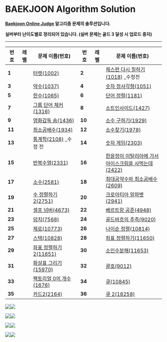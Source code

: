 # BAEKJOON Algorithm Solution

**[Baekjoon Online Judge](https://www.acmicpc.net/) 알고리즘 문제의 솔루션입니다.**

**실버부터 난이도별로 정리되어 있습니다. (실버 문제는 골드 3 달성 시 업로드 중지)**

---


| 번호   | 레벨                                                         | 문제 이름(번호)                                              | 번호   | 레벨                                                         | 문제 이름(번호)                                              |
| ------ | ------------------------------------------------------------ | ------------------------------------------------------------ | ------ | ------------------------------------------------------------ | ------------------------------------------------------------ |
| **1**  | <img src="https://static.solved.ac/tier_small/7.svg" width=15px> | [터렛(1002)](https://github.com/Jagwa7312/Algorithm-Study/tree/main/BAEKJOON/Silver/1002_%ED%84%B0%EB%A0%9B) | **2**  | <img src="https://static.solved.ac/tier_small/6.svg" width=15px> | [체스판 다시 칠하기(1018)](https://github.com/Jagwa7312/Algorithm-Study/tree/main/BAEKJOON/Silver/1018_%EC%B2%B4%EC%8A%A4%ED%8C%90%20%EB%8B%A4%EC%8B%9C%20%EC%B9%A0%ED%95%98%EA%B8%B0(%EC%88%98%EC%A0%95%20%EC%A0%84)) _수정전 |
| **3**  | <img src="https://static.solved.ac/tier_small/8.svg" width=15px> | [약수(1037)](https://github.com/Jagwa7312/Algorithm-Study/tree/main/BAEKJOON/Silver/1037_%EC%95%BD%EC%88%98) | **4**  | <img src="https://static.solved.ac/tier_small/8.svg" width=15px> | [숫자 정사각형(1051)](https://github.com/Jagwa7312/Algorithm-Study/tree/main/BAEKJOON/Silver/1051_%EC%88%AB%EC%9E%90%20%EC%A0%95%EC%82%AC%EA%B0%81%ED%98%95) |
| **5**  | <img src="https://static.solved.ac/tier_small/7.svg" width=15px> | [한수(1065)](https://github.com/Jagwa7312/Algorithm-Study/tree/main/BAEKJOON/Silver/1065_%ED%95%9C%EC%88%98) | **6**  | <img src="https://static.solved.ac/tier_small/6.svg" width=15px> | [단어 정렬(1181)](https://github.com/Jagwa7312/Algorithm-Study/tree/main/BAEKJOON/Silver/1181_%EB%8B%A8%EC%96%B4%20%EC%A0%95%EB%A0%AC) |
| **7**  | <img src="https://static.solved.ac/tier_small/6.svg" width=15px> | [그룹 단어 체커(1316)](https://github.com/Jagwa7312/Algorithm-Study/tree/main/BAEKJOON/Silver/1316_%EA%B7%B8%EB%A3%B9%20%EB%8B%A8%EC%96%B4%20%EC%B2%B4%EC%BB%A4) | **8**  | <img src="https://static.solved.ac/tier_small/6.svg" width=15px> | [소트인사이드(1427)](https://github.com/Jagwa7312/Algorithm-Study/tree/main/BAEKJOON/Silver/1427_%EC%86%8C%ED%8A%B8%EC%9D%B8%EC%82%AC%EC%9D%B4%EB%93%9C) |
| **9**  | <img src="https://static.solved.ac/tier_small/6.svg" width=15px> | [영화감독 숌(1436)](https://github.com/Jagwa7312/Algorithm-Study/tree/main/BAEKJOON/Silver/1436_%EC%98%81%ED%99%94%EA%B0%90%EB%8F%85%20%EC%88%8C) | **10** | <img src="https://static.solved.ac/tier_small/9.svg" width=15px> | [소수 구하기(1929)](https://github.com/Jagwa7312/Algorithm-Study/tree/main/BAEKJOON/Silver/1929_%EC%86%8C%EC%88%98%20%EA%B5%AC%ED%95%98%EA%B8%B0) |
| **11** | <img src="https://static.solved.ac/tier_small/6.svg" width=15px> | [최소공배수(1934)](https://github.com/Jagwa7312/Algorithm-Study/tree/main/BAEKJOON/Silver/1934_%EC%B5%9C%EC%86%8C%EA%B3%B5%EB%B0%B0%EC%88%98) | **12** | <img src="https://static.solved.ac/tier_small/7.svg" width=15px> | [소수찾기(1978)](https://github.com/Jagwa7312/Algorithm-Study/tree/main/BAEKJOON/Silver/1978_%EC%86%8C%EC%88%98%EC%B0%BE%EA%B8%B0) |
| **13** | <img src="https://static.solved.ac/tier_small/7.svg" width=15px> | [통계학(2108)](https://github.com/Jagwa7312/Algorithm-Study/tree/main/BAEKJOON/Silver/2108_%ED%86%B5%EA%B3%84%ED%95%99(%EC%88%98%EC%A0%95%20%EC%A0%84)) _수정 전 | **14** | <img src="https://static.solved.ac/tier_small/6.svg" width=15px> | [숫자 게임(2303)](https://github.com/Jagwa7312/Algorithm-Study/tree/main/BAEKJOON/Silver/2303_%EC%88%AB%EC%9E%90%20%EA%B2%8C%EC%9E%84) |
| **15** | <img src="https://static.solved.ac/tier_small/7.svg" width=15px> | [반복수열(2331)](https://github.com/Jagwa7312/Algorithm-Study/tree/main/BAEKJOON/Silver/2331_%EB%B0%98%EB%B3%B5%EC%88%98%EC%97%B4) | **16** | <img src="https://static.solved.ac/tier_small/6.svg" width=15px> | [한윤정이 이탈리아에 가서<br />아이스크림을 사먹는데(2422)](https://github.com/Jagwa7312/Algorithm-Study/tree/main/BAEKJOON/Silver/2422_%ED%95%9C%EC%9C%A4%EC%A0%95%EC%9D%B4%20%EC%9D%B4%ED%83%88%EB%A6%AC%EC%95%84%EC%97%90%20%EA%B0%80%EC%84%9C%20%EC%95%84%EC%9D%B4%EC%8A%A4%ED%81%AC%EB%A6%BC%EC%9D%84%20%EC%82%AC%EB%A8%B9%EB%8A%94%EB%8D%B0) |
| **17** | <img src="https://static.solved.ac/tier_small/6.svg" width=15px> | [소수(2581)](https://github.com/Jagwa7312/Algorithm-Study/tree/main/BAEKJOON/Silver/2581_%EC%86%8C%EC%88%98) | **18** | <img src="https://static.solved.ac/tier_small/6.svg" width=15px> | [최대공약수와 최소공배수(2609)](https://github.com/Jagwa7312/Algorithm-Study/tree/main/BAEKJOON/Silver/2609_%EC%B5%9C%EB%8C%80%EA%B3%B5%EC%95%BD%EC%88%98%EC%99%80%20%EC%B5%9C%EC%86%8C%EA%B3%B5%EB%B0%B0%EC%88%98) |
| **19** | <img src="https://static.solved.ac/tier_small/6.svg" width=15px> | [수 정렬하기 2(2751)](https://github.com/Jagwa7312/Algorithm-Study/tree/main/BAEKJOON/Silver/2751_%EC%88%98%20%EC%A0%95%EB%A0%AC%ED%95%98%EA%B8%B0%202) | **20** | <img src="https://static.solved.ac/tier_small/6.svg" width=15px> | [크로아티아 알파벳(2941)](https://github.com/Jagwa7312/Algorithm-Study/tree/main/BAEKJOON/Silver/2941_%ED%81%AC%EB%A1%9C%EC%95%84%ED%8B%B0%EC%95%84%20%EC%95%8C%ED%8C%8C%EB%B2%B3) |
| **21** | <img src="https://static.solved.ac/tier_small/6.svg" width=15px> | [셀프 넘버(4673)](https://github.com/Jagwa7312/Algorithm-Study/tree/main/BAEKJOON/Silver/4673_%EC%85%80%ED%94%84%20%EB%84%98%EB%B2%84) | **22** | <img src="https://static.solved.ac/tier_small/9.svg" width=15px> | [베르트랑 공준(4948)](https://github.com/Jagwa7312/Algorithm-Study/tree/main/BAEKJOON/Silver/4948_%EB%B2%A0%EB%A5%B4%ED%8A%B8%EB%9E%91%20%EA%B3%B5%EC%A4%80) |
| **23** | <img src="https://static.solved.ac/tier_small/6.svg" width=15px> | [덩치(7568)](https://github.com/Jagwa7312/Algorithm-Study/tree/main/BAEKJOON/Silver/7568_%EB%8D%A9%EC%B9%98) | **24** | <img src="https://static.solved.ac/tier_small/10.svg" width=15px> | [골드바흐의 추측(9020)](https://github.com/Jagwa7312/Algorithm-Study/tree/main/BAEKJOON/Silver/9020_%EA%B3%A8%EB%93%9C%EB%B0%94%ED%9D%90%EC%9D%98%20%EC%B6%94%EC%B8%A1) |
| **25** | <img src="https://static.solved.ac/tier_small/7.svg" width=15px> | [제로(10773)](https://github.com/Jagwa7312/Algorithm-Study/tree/main/BAEKJOON/Silver/10773_%EC%A0%9C%EB%A1%9C) | **26** | <img src="https://static.solved.ac/tier_small/6.svg" width=15px> | [나이순 정렬(10814)](https://github.com/Jagwa7312/Algorithm-Study/tree/main/BAEKJOON/Silver/10814_%EB%82%98%EC%9D%B4%EC%88%9C%20%EC%A0%95%EB%A0%AC) |
| **27** | <img src="https://static.solved.ac/tier_small/7.svg" width=15px> | [스택(10828)](https://github.com/Jagwa7312/Algorithm-Study/tree/main/BAEKJOON/Silver/10828_%EC%8A%A4%ED%83%9D) | **28** | <img src="https://static.solved.ac/tier_small/6.svg" width=15px> | [좌표 정렬하기(11650)](https://github.com/Jagwa7312/Algorithm-Study/tree/main/BAEKJOON/Silver/11650_%EC%A2%8C%ED%91%9C%20%EC%A0%95%EB%A0%AC%ED%95%98%EA%B8%B0) |
| **29** | <img src="https://static.solved.ac/tier_small/6.svg" width=15px> | [좌표 정렬하기 2(11651)](https://github.com/Jagwa7312/Algorithm-Study/tree/main/BAEKJOON/Silver/11651_%EC%A2%8C%ED%91%9C%20%EC%A0%95%EB%A0%AC%ED%95%98%EA%B8%B0%202) | **30** | <img src="https://static.solved.ac/tier_small/7.svg" width=15px> | [소인수분해(11653)](https://github.com/Jagwa7312/Algorithm-Study/tree/main/BAEKJOON/Silver/11653_%EC%86%8C%EC%9D%B8%EC%88%98%EB%B6%84%ED%95%B4) |
| **31** | <img src="https://static.solved.ac/tier_small/7.svg" width=15px> | [화살표 그리기(15970)](https://github.com/Jagwa7312/Algorithm-Study/tree/main/BAEKJOON/Silver/15970_%ED%99%94%EC%82%B4%ED%91%9C%20%EA%B7%B8%EB%A6%AC%EA%B8%B0) | **32** | <img src="https://static.solved.ac/tier_small/7.svg" width=15px> | [괄호(9012)](https://github.com/Jagwa7312/Algorithm-Study/tree/main/BAEKJOON/Silver/9012_%EA%B4%84%ED%98%B8) |
| **33** | <img src="https://static.solved.ac/tier_small/7.svg" width=15px> | [팩토리얼 0의 개수(1676)](https://github.com/Jagwa7312/Algorithm-Study/tree/main/BAEKJOON/Silver/1676_%ED%8C%A9%ED%86%A0%EB%A6%AC%EC%96%BC%200%EC%9D%98%20%EA%B0%9C%EC%88%98) | **34** | <img src="https://static.solved.ac/tier_small/7.svg" width=15px> | [큐(10845)](https://github.com/Jagwa7312/Algorithm-Study/tree/main/BAEKJOON/Silver/10845_%ED%81%90) |
| **35** | <img src="https://static.solved.ac/tier_small/7.svg" width=15px> | [카드2(2164)](https://github.com/Jagwa7312/Algorithm-Study/tree/main/BAEKJOON/Silver/2164_%EC%B9%B4%EB%93%9C2) | **36** | <img src="https://static.solved.ac/tier_small/7.svg" width=15px> | [큐 2(18258)](https://github.com/Jagwa7312/Algorithm-Study/tree/main/BAEKJOON/Silver/18258_%ED%81%90%202) |

<img src="https://img.shields.io/badge/Gold-FFD700"><img src="https://img.shields.io/badge/0 Solution-FFFFFF">

<img src="https://img.shields.io/badge/Platinum-7FFFD4"><img src="https://img.shields.io/badge/0 Solution-FFFFFF">

<img src="https://img.shields.io/badge/Diamond-00BFFF"><img src="https://img.shields.io/badge/0 Solution-FFFFFF">

<img src="https://img.shields.io/badge/Ruby-DC143C"><img src="https://img.shields.io/badge/0 Solution-FFFFFF">
